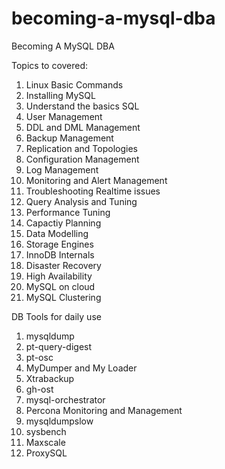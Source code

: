 # becoming-a-mysql-dba
Becoming A MySQL DBA

Topics to covered:

1. Linux Basic Commands
2. Installing MySQL
3. Understand the basics SQL
4. User Management
5. DDL and DML Management
6. Backup Management
7. Replication and Topologies
8. Configuration Management
9. Log Management
10. Monitoring and Alert Management
11. Troubleshooting Realtime issues
12. Query Analysis and Tuning
13. Performance Tuning
14. Capactiy Planning
15. Data Modelling
16. Storage Engines
17. InnoDB Internals
18. Disaster Recovery
19. High Availability
20. MySQL on cloud
21. MySQL Clustering


 DB Tools for daily use
 
 1. mysqldump
 2. pt-query-digest
 3. pt-osc
 4. MyDumper and My Loader
 5. Xtrabackup
 6. gh-ost
 7. mysql-orchestrator
 8. Percona Monitoring and Management
 9. mysqldumpslow
 10. sysbench
 11. Maxscale
 12. ProxySQL

